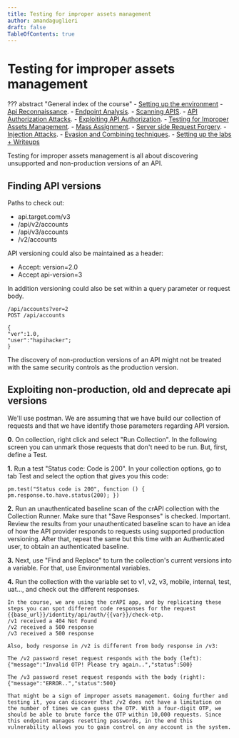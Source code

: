 ```yaml
---
title: Testing for improper assets management
author: amandaguglieri
draft: false
TableOfContents: true
---
```


# Testing for improper assets management

??? abstract "General index of the course"
    - [Setting up the environment](setting-up-kali.md)
    - [Api Reconnaissance](api-authentication-attacks.md).
    - [Endpoint Analysis](endpoint-analysis.md).
    - [Scanning APIS](scanning-apis.md).
    - [API Authorization Attacks](api-authentication-attacks.md).
    - [Exploiting API Authorization](exploiting-api-authorization.md).
    - [Testing for Improper Assets Management](improper-assets-management.md).
    - [Mass Assignment](mass-assignment.md).
    - [Server side Request Forgery](server-side-request-forgery-ssrf.md).
    - [Injection Attacks](injection-attacks.md). 
    - [Evasion and Combining techniques](evasion-combining-techniques.md).
    - [Setting up the labs + Writeups](other-labs.md)

Testing for improper assets management is all about discovering unsupported and non-production versions of an API. 

## Finding API versions

Paths to check out:

+ api.target.com/v3
+ /api/v2/accounts
+ /api/v3/accounts
+ /v2/accounts

API versioning could also be maintained as a header:

+ Accept: version=2.0
+ Accept api-version=3

In addition versioning could also be set within a query parameter or request body.

```
/api/accounts?ver=2
POST /api/accounts

{
"ver":1.0,
"user":"hapihacker";
}
```

The discovery of non-production versions of an API might not be treated with the same security controls as the production version. 


## Exploiting non-production, old and deprecate api versions

We'll use postman. We are assuming that we have build our collection of requests and that we have identify those parameters regarding API version.

**0**.  On collection, right click and select "Run Collection". In the following screen you can unmark those requests that don't need to be run.  But, first, define a Test.

**1.** Run a test "Status code: Code is 200". In your collection options, go to tab Test and select the option that gives you this code:

```
pm.test("Status code is 200", function () { pm.response.to.have.status(200); })
```

**2.** Run an unauthenticated baseline scan of the crAPI collection with the Collection Runner. Make sure that "Save Responses" is checked. Important. Review the results from your unauthenticated baseline scan to have an idea of how the API provider responds to requests using supported production versioning. After that, repeat the same but this time with an Authenticated user, to obtain an authenticated baseline.

**3.** Next, use "Find and Replace" to turn the collection's current versions into a variable. For that, use Environmental variables.

**4.** Run the collection with the variable set to v1, v2, v3, mobile, internal, test, uat..., and check out the different responses.


```
In the course, we are using the crAPI app, and by replicating these steps you can spot different code responses for the request {{base_url}}/identity/api/auth/{{var}}/check-otp.
/v1 received a 404 Not Found
/v2 received a 500 response
/v3 received a 500 response

Also, body response in /v2 is different from body response in /v3: 

The /v2 password reset request responds with the body (left):
{"message":"Invalid OTP! Please try again..","status":500}

The /v3 password reset request responds with the body (right):
{"message":"ERROR..","status":500}

That might be a sign of improper assets management. Going further and testing it, you can discover that /v2 does not have a limitation on the number of times we can guess the OTP. With a four-digit OTP, we should be able to brute force the OTP within 10,000 requests. Since this endpoint manages resetting passwords, in the end this vulnerability allows you to gain control on any account in the system. 
```
